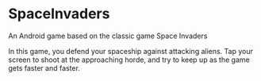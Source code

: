 # SpaceInvaders
An Android game based on the classic game Space Invaders

In this game, you defend your spaceship against attacking aliens. Tap your screen to shoot at the approaching horde, and try to keep up as the game gets faster and faster. 
